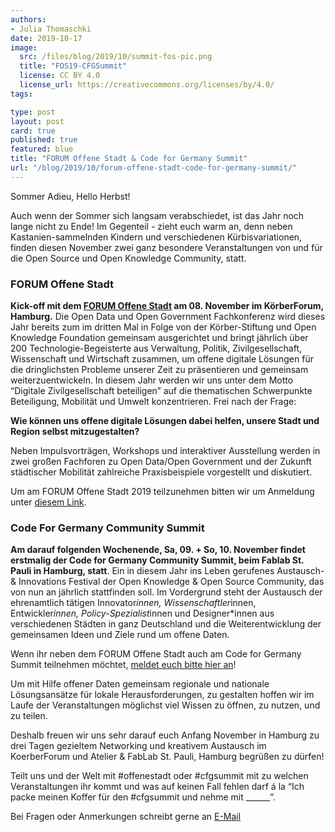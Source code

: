 ```yaml
---
authors:
- Julia Thomaschki
date: 2019-10-17
image:
  src: /files/blog/2019/10/summit-fos-pic.png
  title: "FOS19-CFGSummit"
  license: CC BY 4.0
  license_url: https://creativecommons.org/licenses/by/4.0/
tags:

type: post
layout: post
card: true
published: true
featured: blue
title: "FORUM Offene Stadt & Code for Germany Summit"
url: "/blog/2019/10/forum-offene-stadt-code-for-germany-summit/"
---
```


Sommer Adieu, Hello Herbst!

Auch wenn der Sommer sich langsam verabschiedet, ist das Jahr noch lange nicht zu Ende! Im Gegenteil - zieht euch warm an, denn neben Kastanien-sammelnden Kindern und verschiedenen Kürbisvariationen, finden diesen November zwei ganz besondere Veranstaltungen von und für die Open Source und Open Knowledge Community, statt.

### FORUM Offene Stadt
**Kick-off mit dem [FORUM Offene Stadt](http://offenestadt.info)  am 08. November im KörberForum, Hamburg.** Die Open Data und Open Government Fachkonferenz wird dieses Jahr bereits zum im dritten Mal in Folge von der Körber-Stiftung und Open Knowledge Foundation gemeinsam ausgerichtet und bringt jährlich über 200 Technologie-Begeisterte aus Verwaltung, Politik, Zivilgesellschaft, Wissenschaft und Wirtschaft zusammen, um offene digitale Lösungen für die dringlichsten Probleme unserer Zeit zu präsentieren und gemeinsam weiterzuentwickeln. In diesem Jahr werden wir uns unter dem Motto “Digitale Zivilgesellschaft beteiligen” auf die thematischen Schwerpunkte Beteiligung, Mobilität und Umwelt konzentrieren. Frei nach der Frage:

**Wie können uns offene digitale Lösungen dabei helfen, unsere Stadt und Region selbst mitzugestalten?**

Neben Impulsvorträgen, Workshops und interaktiver Ausstellung werden in zwei großen Fachforen zu Open Data/Open Government und der Zukunft städtischer Mobilität zahlreiche Praxisbeispiele vorgestellt und diskutiert.

Um am FORUM Offene Stadt 2019 teilzunehmen bitten wir um Anmeldung unter [diesem Link](https://koerber-stiftung.de/?id=2393).

### Code For Germany Community Summit

**Am darauf folgenden Wochenende, Sa, 09. + So, 10. November findet erstmalig der Code for Germany Community Summit, beim Fablab St. Pauli in Hamburg, statt**. Ein in diesem Jahr ins Leben gerufenes Austausch- & Innovations Festival der Open Knowledge & Open Source Community, das von nun an jährlich stattfinden soll. Im Vordergrund steht der Austausch der ehrenamtlich tätigen Innovator*innen, Wissenschaftler*innen, Entwickler*innen, Policy-Spezialist*innen und Designer*innen  aus verschiedenen Städten in ganz Deutschland und die Weiterentwicklung der gemeinsamen Ideen und Ziele rund um offene Daten.

Wenn ihr neben dem FORUM Offene Stadt auch am Code for Germany Summit teilnehmen möchtet, [meldet euch bitte hier an](https://codefor.de/summit/)!

Um mit Hilfe offener Daten gemeinsam regionale und nationale Lösungsansätze für lokale Herausforderungen, zu gestalten hoffen wir im Laufe der Veranstaltungen möglichst viel Wissen zu öffnen, zu nutzen, und zu teilen.

Deshalb freuen wir uns sehr darauf euch Anfang November in Hamburg zu drei Tagen gezieltem Networking und kreativem Austausch im KoerberForum und Atelier & FabLab St. Pauli, Hamburg begrüßen zu dürfen!

Teilt uns und der Welt mit #offenestadt oder #cfgsummit mit zu welchen Veranstaltungen ihr kommt und was auf keinen Fall fehlen darf á la “Ich packe meinen Koffer für den #cfgsummit und nehme mit ______”.

Bei Fragen oder Anmerkungen schreibt gerne an [E-Mail](mailto:julia@codeforhamburg.org)
